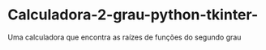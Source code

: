 # Calculadora-2-grau-python-tkinter-
Uma calculadora que encontra as raízes de funções do segundo grau 
